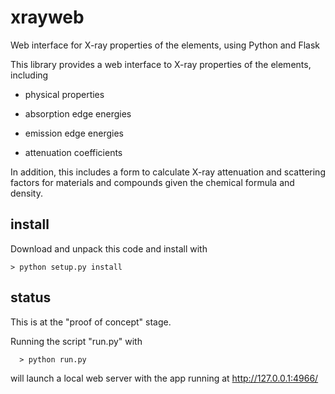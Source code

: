 # xrayweb
Web interface for X-ray properties of the elements, using Python and Flask


This library provides a web interface to X-ray properties of the elements, including

- physical properties
- absorption edge energies
- emission edge energies

- attenuation coefficients


In addition, this includes a form to calculate X-ray attenuation and
scattering factors for materials and compounds given the chemical formula
and density.


## install

Download and unpack this code and install with


    > python setup.py install


## status

This is at the  "proof of concept" stage.

Running the script "run.py" with

      > python run.py

will launch a local web server with the app running at
http://127.0.0.1:4966/





